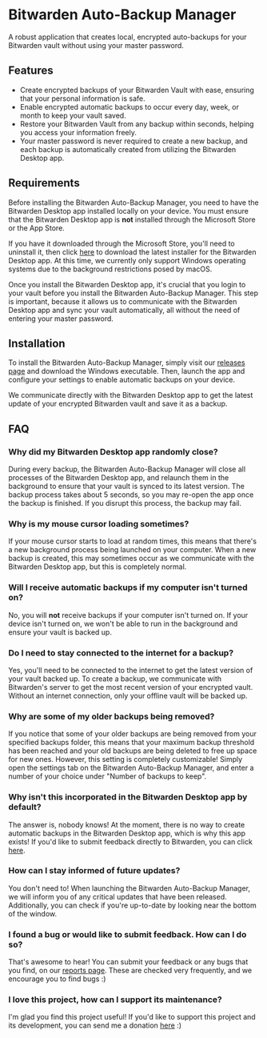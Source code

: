 # Bitwarden Auto-Backup Manager
A robust application that creates local, encrypted auto-backups for your Bitwarden vault without using your master password.

## Features
- Create encrypted backups of your Bitwarden Vault with ease, ensuring that your personal information is safe.
- Enable encrypted automatic backups to occur every day, week, or month to keep your vault saved.
- Restore your Bitwarden Vault from any backup within seconds, helping you access your information freely.
- Your master password is never required to create a new backup, and each backup is automatically created from utilizing the Bitwarden Desktop app.

## Requirements
Before installing the Bitwarden Auto-Backup Manager, you need to have the Bitwarden Desktop app installed locally on your device. You must ensure that the Bitwarden Desktop app is **not** installed through the Microsoft Store or the App Store.

If you have it downloaded through the Microsoft Store, you'll need to uninstall it, then click <a href='https://vault.bitwarden.com/download/?app=desktop&platform=windows'>here</a> to download the latest installer for the Bitwarden Desktop app. At this time, we currently only support Windows operating systems due to the background restrictions posed by macOS.

Once you install the Bitwarden Desktop app, it's crucial that you login to your vault before you install the Bitwarden Auto-Backup Manager. This step is important, because it allows us to communicate with the Bitwarden Desktop app and sync your vault automatically, all without the need of entering your master password.

## Installation
To install the Bitwarden Auto-Backup Manager, simply visit our <a href='https://github.com/BrianWalczak/Bitwarden-Auto-Backup-Manager/releases'>releases page</a> and download the Windows executable. Then, launch the app and configure your settings to enable automatic backups on your device.

We communicate directly with the Bitwarden Desktop app to get the latest update of your encrypted Bitwarden vault and save it as a backup.

## FAQ
### Why did my Bitwarden Desktop app randomly close?
During every backup, the Bitwarden Auto-Backup Manager will close all processes of the Bitwarden Desktop app, and relaunch them in the background to ensure that your vault is synced to its latest version. The backup process takes about 5 seconds, so you may re-open the app once the backup is finished. If you disrupt this process, the backup may fail.

### Why is my mouse cursor loading sometimes?
If your mouse cursor starts to load at random times, this means that there's a new background process being launched on your computer. When a new backup is created, this may sometimes occur as we communicate with the Bitwarden Desktop app, but this is completely normal.

### Will I receive automatic backups if my computer isn't turned on?
No, you will **not** receive backups if your computer isn't turned on. If your device isn't turned on, we won't be able to run in the background and ensure your vault is backed up.

### Do I need to stay connected to the internet for a backup?
Yes, you'll need to be connected to the internet to get the latest version of your vault backed up. To create a backup, we communicate with Bitwarden's server to get the most recent version of your encrypted vault. Without an internet connection, only your offline vault will be backed up.

### Why are some of my older backups being removed?
If you notice that some of your older backups are being removed from your specified backups folder, this means that your maximum backup threshold has been reached and your old backups are being deleted to free up space for new ones. However, this setting is completely customizable! Simply open the settings tab on the Bitwarden Auto-Backup Manager, and enter a number of your choice under "Number of backups to keep".

### Why isn't this incorporated in the Bitwarden Desktop app by default?
The answer is, nobody knows! At the moment, there is no way to create automatic backups in the Bitwarden Desktop app, which is why this app exists! If you'd like to submit feedback directly to Bitwarden, you can click <a href='https://bitwarden.com/contact/'>here</a>.

### How can I stay informed of future updates?
You don't need to! When launching the Bitwarden Auto-Backup Manager, we will inform you of any critical updates that have been released. Additionally, you can check if you're up-to-date by looking near the bottom of the window.

### I found a bug or would like to submit feedback. How can I do so?
That's awesome to hear! You can submit your feedback or any bugs that you find, on our <a href='https://github.com/BrianWalczak/Bitwarden-Auto-Backup-Manager/reports'>reports page</a>. These are checked very frequently, and we encourage you to find bugs :)

### I love this project, how can I support its maintenance?
I'm glad you find this project useful! If you'd like to support this project and its development, you can send me a donation <a href='https://buymeacoffee.com/brian'>here</a> :)
